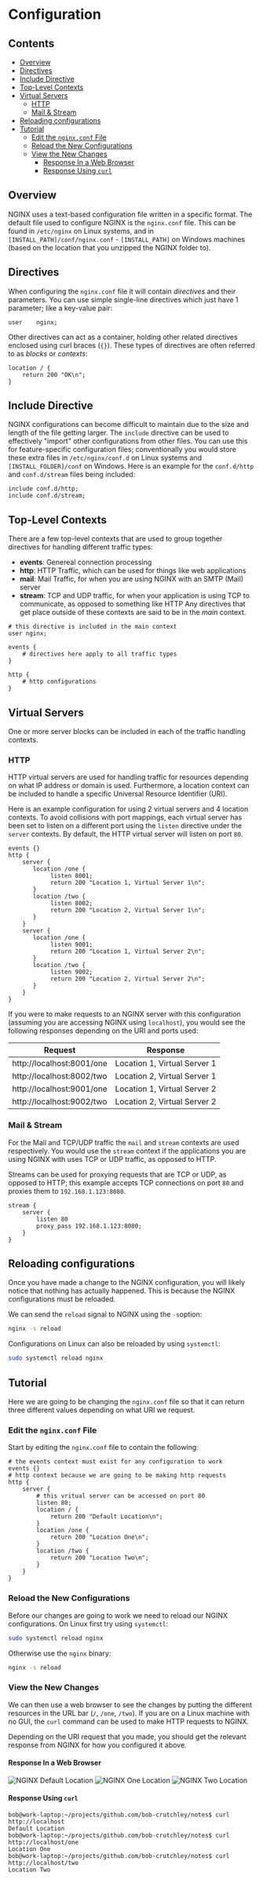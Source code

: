 # Configuration



<!--TOC_START-->
## Contents
- [Overview](#overview)
- [Directives](#directives)
- [Include Directive](#include-directive)
- [Top-Level Contexts](#toplevel-contexts)
- [Virtual Servers](#virtual-servers)
	- [HTTP](#http)
	- [Mail & Stream](#mail--stream)
- [Reloading configurations](#reloading-configurations)
- [Tutorial](#tutorial)
	- [Edit the `nginx.conf` File](#edit-the-nginxconf-file)
	- [Reload the New Configurations](#reload-the-new-configurations)
	- [View the New Changes](#view-the-new-changes)
		- [Response In a Web Browser](#response-in-a-web-browser)
		- [Response Using `curl`](#response-using-curl)

<!--TOC_END-->
## Overview
NGINX uses a text-based configuration file written in a specific format.
The default file used to configure NGINX is the `nginx.conf` file. This can be found in `/etc/nginx` on Linux systems, and in `[INSTALL_PATH]/conf/nginx.conf` - `[INSTALL_PATH]` on Windows machines (based on the location that you unzipped the NGINX folder to).

## Directives 
When configuring the `nginx.conf` file it will contain *directives* and their parameters.
You can use simple single-line directives which just have 1 parameter; like a key-value pair:
```text
user    nginx;
```
Other directives can act as a container, holding other related directives enclosed using curl braces (`{}`).
These types of directives are often referred to as *blocks* or *contexts*:
```text
location / {
    return 200 "OK\n";
}
```

## Include Directive
NGINX configurations can become difficult to maintain due to the size and length of the file getting larger.
The `include` directive can be used to effectively "import" other configurations from other files.
You can use this for feature-specific configuration files; conventionally you would store these extra files in `/etc/nginx/conf.d` on Linux systems and `[INSTALL_FOLDER]/conf` on Windows.
Here is an example for the `conf.d/http` and `conf.d/stream` files being included:
```text
include conf.d/http;
include conf.d/stream;
```

## Top-Level Contexts
There are a few top-level contexts that are used to group together directives for handling different traffic types:
- **events**: Genereal connection processing
- **http**: HTTP Traffic, which can be used for things like web applications
- **mail**: Mail Traffic, for when you are using NGINX with an SMTP (Mail) server
- **stream**: TCP and UDP traffic, for when your application is using TCP to communicate, as opposed to something like HTTP
Any directives that get place outside of these contexts are said to be in the *main* context.
```text
# this directive is included in the main context
user nginx;

events {
    # directives here apply to all traffic types
}

http {
    # http configurations
}
```

## Virtual Servers
One or more server blocks can be included in each of the traffic handling contexts.

### HTTP
HTTP virtual servers are used for handling traffic for resources depending on what IP address or domain is used.
Furthermore, a location context can be included to handle a specific Universal Resource Identifier (URI).

Here is an example configuration for using 2 virtual servers and 4 location contexts.
To avoid collisions with port mappings, each virtual server has been set to listen on a different port using the `listen` directive under the `server` contexts.
By default, the HTTP virtual server will listen on port `80`.
```text
events {}
http {
    server {
       location /one {
            listen 8001;
            return 200 "Location 1, Virtual Server 1\n";
       }
       location /two {
            listen 8002; 
            return 200 "Location 2, Virtual Server 1\n";
       }
    }
    server {
       location /one {
            listen 9001;
            return 200 "Location 1, Virtual Server 2\n";
       }
       location /two {
            listen 9002;
            return 200 "Location 2, Virtual Server 2\n";
       }
    }
}
```
If you were to make requests to an NGINX server with this configuration (assuming you are accessing NGINX using `localhost`), you would see the following responses depending on the URI and ports used:

|Request|Response|
|-------|--------|
|http://localhost:8001/one|Location 1, Virtual Server 1|
|http://localhost:8002/two|Location 2, Virtual Server 1|
|http://localhost:9001/one|Location 1, Virtual Server 2|
|http://localhost:9002/two|Location 2, Virtual Server 2|

### Mail & Stream
For the Mail and TCP/UDP traffic the `mail` and `stream` contexts are used respectively.
You would use the `stream` context if the applications you are using NGINX with uses TCP or UDP traffic, as opposed to HTTP.

Streams can be used for proxying requests that are TCP or UDP, as opposed to HTTP; this example accepts TCP connections on port `80` and proxies them to `192.168.1.123:8080`.
```text
stream {
    server {
        listen 80
        proxy_pass 192.168.1.123:8080;
    }
}
```

## Reloading configurations
Once you have made a change to the NGINX configuration, you will likely notice that nothing has actually happened. This is because the NGINX configurations must be reloaded.

We can send the `reload` signal to NGINX using the `-s`option:
```bash
nginx -s reload
```
Configurations on Linux can also be reloaded by using `systemctl`:
```bash
sudo systemctl reload nginx
```

## Tutorial
Here we are going to be changing the `nginx.conf` file so that it can return three different values depending on what URI we request.

### Edit the `nginx.conf` File
Start by editing the `nginx.conf` file to contain the following:
```text
# the events context must exist for any configuration to work
events {}
# http context because we are going to be making http requests
http {
    server {
        # this vritual server can be accessed on port 80
        listen 80;
        location / {
            return 200 "Default Location\n";
        }
        location /one {
            return 200 "Location One\n";
        }
        location /two {
            return 200 "Location Two\n";
        }
    }
}
```

### Reload the New Configurations
Before our changes are going to work we need to reload our NGINX configurations.
On Linux first try using `systemctl`:
```bash
sudo systemctl reload nginx
```
Otherwise use the `nginx` binary:
```bash
nginx -s reload
```

### View the New Changes
We can then use a web browser to see the changes by putting the different resources in the URL bar (`/`, `/one`, `/two`).
If you are on a Linux machine with no GUI, the `curl` command can be used to make HTTP requests to NGINX.

Depending on the URI request that you made, you should get the relevant response from NGINX for how you configured it above.

#### Response In a Web Browser
![NGINX Default Location](https://lh3.googleusercontent.com/zvRwSbAuZTBwFswyeLBlnrejvGeXXFhSj46CRv_BcGLc24vq7NXDXnnTqOArLyTPzwnvJW-D9J5W3jjzqTmdeG2v3JyJMgekL3CO7ENhYij4_fphEBZAaQLcenWRNGJRE-MG3txSQIVFqQRNDU3vlSaStCAr9JZmNfNfdNH_-2ieGEnIAIqpAe3vqKFg9f4i78RaJlY7B0YTq-IReQ2uXe7qiVU4ZzdlI0nARuxYWnBPfxIVL4czTqajMyMvIHtHx0wxnscljfk4t6aX-L5TN35rYBrVm9LBffJ6davYqL8xCNOYjcM0KJs2-EgcbuxDRZe5grJt1gc1ZC-2YkDJL189ayiy_QgkzdvnCTKd8Vta2Omb2DJJ-YbY4PPLnRvHI1NkNvMM8HH5D3AK7rW6zlUjDK7XIvpLK6stYSscvpAVJ9YZ1qZHz5wMUvD8-_ejXS4v0oqHnlm__ICX-rFNIPmOcy1Og5LdkXNIudqbyqgba6_fQ5rLKldO5VndwomTS1-44JEJW7qwyrBrz9jf00TEdhSapBHtPnlWdQt1At2nlnL_feCHejORwIkmK4Yeqohk_pE6xycPMkuMeXTsJt2Fy8LR-r1p3p32EVtStZmzxj_fh7limlm2V4s1p76KQwPT4dPO_57vxqxN860AbGC86XBlFNFSysCdlGQ0JDPuXx-PJRpDCWCfpYu97zHYxJgRmVoRQYC7b7nd0P07no3pHLTNGaLmuFRTPLvevE5NvTGL=w1030-h117-no)
![NGINX One Location](https://lh3.googleusercontent.com/ou48oAWQIHHDH7ETrVA9mClrO3FrbXYOtOgBKbvWNxpZrWh96jdfQq3r5cWL3gOOuvrzLMDWeIqDdMmFqT9omG9b3Pub9-F5WuEecVB9L-3B-Spxb9tOWzIFjny30MapJVJH_wBcib05RYx8fLhcefR7JSe4u88RFFmiJzimEkdq1DUP5pd2X7uo-cZ4NWfHP_1thYLwWvgccQ2BbZRXhDapPCoIvzg8N5bh7WGkhFogl25_ZF7p_knEjRuzcuuwSdbdkkcoOl1eKm-QSFFly8xp5NV_CuL_gfzRwtxG_gKJhzu6n_RfYSm7Y_RjP7uhh9LeHELvtHD1HIRrzNSPQNrfkPUxr1IjRB_prqCY6qYeBtq_2ERu9ep8cQWH5I7qyfeaKtIihaCLta4__VAJD0JIphy-Wgmipvfc7zp0J7rIVT20rp-OVq4VdX5W7HahFdK1S89nud5iFPMv1fI0LZS2XxKaDA78OkuvxhZjwqV8flcAcXLu6yIz3nX5I0tGa3qqN2iQ2Iyc-ap7CSson_OLW5KZS7b1rYAoVswAdt-tegCzkZo1g_3FivbTy3OohFzFCfds7je8CQNvBGylAtk0pRrTAXokM7IFGlcrUDpAp2P6R2XTuv02qNe9d2eCtwFRSy_2Sy3HByD7EZhHGHpaxlkCL_34uIgw5Kqs9MyrTE6eYDSZiXniEUtlrQ2NcQVyB2GxGgxxoxeY-4VN2SibkqYux_lq-n2z84r2qB9NQrVG=w1029-h115-no)
![NGINX Two Location](https://lh3.googleusercontent.com/HEFDlUmKvtq53zasqkcfVwoBhVtFSIAkAErWQbzzp5yHj3m7aArKtKN6eLGOYElX-MEQ_Jn4ADN_4s98ZynUoEw_YxYeyDpao-1Tq32p5D_lW51ll_Oy6MUax14wuiuY4LfR8FDp3f8wiiCOyHSrOE0YSzwweUolbD91AAXIxho1h9IbSZKG94sOPH_410sIefJtW1B5phM3Mim5JVjdHdWQkx22LAE1Apy0BRE4OwJsggAy-ke_RZN7HoWMNeRGXUqPxEAVJKIthCgFxKgMv0ALFZ7WvIVBtzfzt7_zm6D2hX4qHD5btv9fbP8liiKYVgkv9xCsy4Sdj6EHu3X3rOVhZekQioxpYyvw8G-6GrX0ZGYqD6Zo9M3SgsSeeJcavfgDNoL7FJv6HtJ2cZLsOExEeqHNuM1EJ12xBqJzLpBN_ZktKJlKeIOuhccTkL95gXDAMe0V-nKAjsXKDkvbfJCRmysYpo8T5saOISUUQoO_zYMNYzdjHX8uFFEQVIu2twk5ul96SgUmDfvjvxjN56-g9Try-EojDZAmWSypfZSVInq3wwd935WFJm8HotndMJPwH3dGCDtYpADYRyL7-XIz_tmDG0HBsW6Arab2z7jKpY1N6eXbKUXt8E-RBmgYa78sLLJMuP8gu9rBRgGCiFjjFhFLVHrUKjHFqHBIVSJertcW85NbUFgj9tTapp6TNIvhmYz5vMfRdyfUQvMdXNZUHEdXTkn-g9Sn1Q28_3qGmGNl=w1029-h116-no)

#### Response Using `curl`
```text
bob@work-laptop:~/projects/github.com/bob-crutchley/notes$ curl http://localhost
Default Location
bob@work-laptop:~/projects/github.com/bob-crutchley/notes$ curl http://localhost/one
Location One
bob@work-laptop:~/projects/github.com/bob-crutchley/notes$ curl http://localhost/two
Location Two
```
